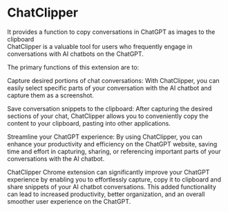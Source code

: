 # ChatClipper

It provides a function to copy conversations in ChatGPT as images to the clipboard  
ChatClipper is a valuable tool for users who frequently engage in conversations with AI chatbots on the ChatGPT.  
  
The primary functions of this extension are to:  
  
Capture desired portions of chat conversations: With ChatClipper, you can easily select specific parts of your conversation with the AI chatbot and capture them as a screenshot.  
  
Save conversation snippets to the clipboard: After capturing the desired sections of your chat, ChatClipper allows you to conveniently copy the content to your clipboard, pasting into other applications.  
  
Streamline your ChatGPT experience: By using ChatClipper, you can enhance your productivity and efficiency on the ChatGPT website, saving time and effort in capturing, sharing, or referencing important parts of your conversations with the AI chatbot.  
  
ChatClipper Chrome extension can significantly improve your ChatGPT experience by enabling you to effortlessly capture, copy it to clipboard and share snippets of your AI chatbot conversations. This added functionality can lead to increased productivity, better organization, and an overall smoother user experience on the ChatGPT.  
